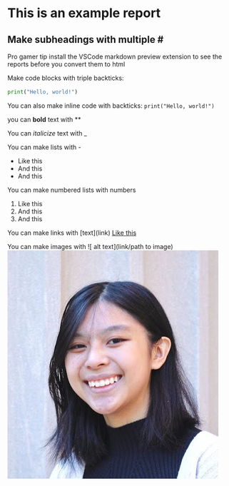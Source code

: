 # This is an example report

## Make subheadings with multiple \#

Pro gamer tip install the VSCode markdown preview extension to see the reports before you convert them to html

Make code blocks with triple backticks:

```python
print("Hello, world!")
```

You can also make inline code with backticks: `print("Hello, world!")`

you can **bold** text with \*\*

You can _italicize_ text with \_

You can make lists with \-

- Like this
- And this
- And this

You can make numbered lists with numbers

1. Like this
2. And this
3. And this

You can make links with \[text\](link)
[Like this](https://www.youtube.com/watch?v=dQw4w9WgXcQ)

You can make images with \!\[ alt text\](link/path to image)
![Like this](../../images/aimee_headshot.jpg)
